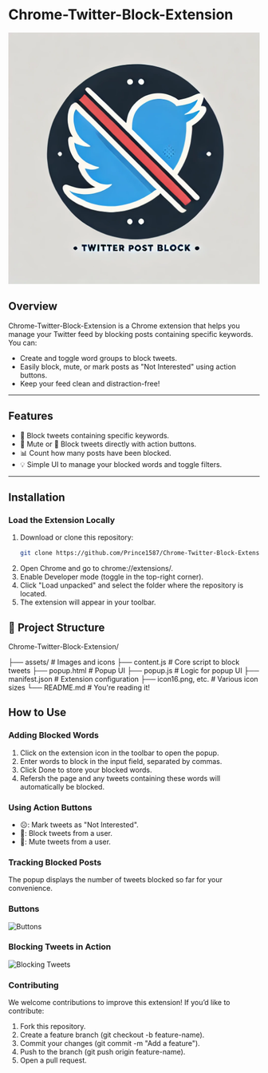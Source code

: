 # **Chrome-Twitter-Block-Extension**

![Icon](icon512.png)

## **Overview**
Chrome-Twitter-Block-Extension is a Chrome extension that helps you manage your Twitter feed by blocking posts containing specific keywords. You can:
- Create and toggle word groups to block tweets.
- Easily block, mute, or mark posts as "Not Interested" using action buttons.
- Keep your feed clean and distraction-free!

---

## **Features**
- 🚫 Block tweets containing specific keywords.
- 🔕 Mute or 🚫 Block tweets directly with action buttons.
- 📊 Count how many posts have been blocked.
- 💡 Simple UI to manage your blocked words and toggle filters.

---

## **Installation**

### **Load the Extension Locally**
1. Download or clone this repository:
   ```bash
   git clone https://github.com/Prince1587/Chrome-Twitter-Block-Extension.git
2. Open Chrome and go to chrome://extensions/.
3. Enable Developer mode (toggle in the top-right corner).
4. Click "Load unpacked" and select the folder where the repository is located.
5. The extension will appear in your toolbar.

## **📁 Project Structure**

Chrome-Twitter-Block-Extension/

├── assets/               # Images and icons
├── content.js            # Core script to block tweets
├── popup.html            # Popup UI
├── popup.js              # Logic for popup UI
├── manifest.json         # Extension configuration
├── icon16.png, etc.      # Various icon sizes
└── README.md             # You're reading it!


## **How to Use**
### **Adding Blocked Words**
1. Click on the extension icon in the toolbar to open the popup.
2. Enter words to block in the input field, separated by commas.
3. Click Done to store your blocked words.
4. Refersh the page and any tweets containing these words will automatically be blocked.
### **Using Action Buttons**
- ☹️: Mark tweets as "Not Interested".
- 🚫: Block tweets from a user.
- 🔕: Mute tweets from a user.

### **Tracking Blocked Posts**
The popup displays the number of tweets blocked so far for your convenience.

### **Buttons**
![Buttons](button-icons.png)

### **Blocking Tweets in Action**
![Blocking Tweets](post-blocked.png)


### **Contributing**
We welcome contributions to improve this extension! If you’d like to contribute:
1. Fork this repository.
2. Create a feature branch (git checkout -b feature-name).
3. Commit your changes (git commit -m "Add a feature").
4. Push to the branch (git push origin feature-name).
5. Open a pull request.
